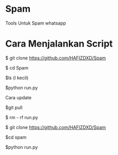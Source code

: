 # Spam
Tools Untuk Spam whatsapp


# Cara Menjalankan Script

$ git clone https://github.com/HAFIZDXD/Spam

$ cd Spam

$ls (l kecil)

$python run.py


Cara update

$git pull

$ rm - rf run.py

$ git clone https://github.com/HAFIZDXD/Spam

$cd spam

$python run.py

